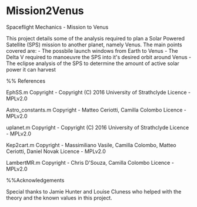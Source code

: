 # Mission2Venus
Spaceflight Mechanics - Mission to Venus

This project details some of the analysis required to plan a Solar Powered Satellite (SPS) mission to another planet, namely Venus.
The main points covered are:
          - The possbile launch windows from Earth to Venus
          - The Delta V required to manoeuvre the SPS into it's desired orbit around Venus
          - The eclipse analysis of the SPS to determine the amount of active solar power it can harvest

%% References

EphSS.m
  Copyright - Copyright (C) 2016 University of Strathclyde
  Licence - MPLv2.0

Astro_constants.m
  Copyright - Matteo Ceriotti, Camilla Colombo
  Licence - MPLv2.0

uplanet.m
  Copyright - Copyright (C) 2016 University of Strathclyde
  Licence - MPLv2.0

Kep2cart.m
  Copyright - Massimiliano Vasile, Camilla Colombo, Matteo Ceriotti, Daniel Novak
  Licence - MPLv2.0

LambertMR.m
  Copyright - Chris D'Souza, Camilla Colombo
  Licence - MPLv2.0

%%Acknowledgements

Special thanks to Jamie Hunter and Louise Cluness who helped with the theory and the known values in this project.


